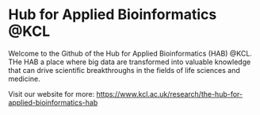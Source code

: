 # Hub for Applied Bioinformatics @KCL

Welcome to the Github of the Hub for Applied Bioinformatics (HAB) @KCL. 
THe HAB a place where big data are transformed into valuable knowledge that can drive scientific breakthroughs in the fields of life sciences and medicine.

Visit our website for more: https://www.kcl.ac.uk/research/the-hub-for-applied-bioinformatics-hab
